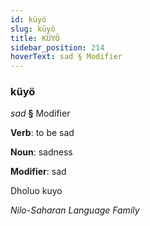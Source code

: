 ```yaml
---
id: küyö
slug: küyö
title: KÜYÖ
sidebar_position: 214
hoverText: sad § Modifier
---
```


### küyö

*sad* **§** Modifier

**Verb**: to be sad

**Noun**: sadness

**Modifier**: sad

Dholuo kuyo 

*Nilo-Saharan Language Family*